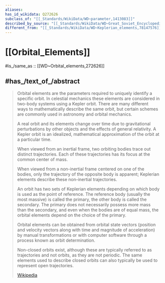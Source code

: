 ```yaml
---
aliases:
has_id_wikidata: Q272626
subclass_of: "[[_Standards/WikiData/WD~parameter,1413083]]"
described_by_source: "[[_Standards/WikiData/WD~Great_Soviet_Encyclopedia_(1926_1947),20078554]]"
different_from: "[[_Standards/WikiData/WD~Keplerian_elements,78147576]]"
---
```


# [[Orbital_Elements]] 

#is_/same_as :: [[WD~Orbital_elements,272626]] 

## #has_/text_of_/abstract 

> Orbital elements are the parameters required to uniquely identify a specific orbit. 
> In celestial mechanics these elements are considered in two-body systems using a Kepler orbit. 
> There are many different ways to mathematically describe the same orbit, 
> but certain schemes are commonly used in astronomy and orbital mechanics.
>
> A real orbit and its elements change over time due to gravitational perturbations by other objects 
> and the effects of general relativity. 
> A Kepler orbit is an idealized, mathematical approximation of the orbit at a particular time.
>
> When viewed from an inertial frame, two orbiting bodies trace out distinct trajectories. 
> Each of these trajectories has its focus at the common center of mass. 
> 
> When viewed from a non-inertial frame centered on one of the bodies, 
> only the trajectory of the opposite body is apparent; 
> Keplerian elements describe these non-inertial trajectories. 
> 
> An orbit has two sets of Keplerian elements depending on which body is used as the point of reference. 
> The reference body (usually the most massive) is called the primary, the other body is called the secondary. 
> The primary does not necessarily possess more mass than the secondary, 
> and even when the bodies are of equal mass, the orbital elements depend on the choice of the primary.
>
> Orbital elements can be obtained from orbital state vectors 
> (position and velocity vectors along with time and magnitude of acceleration) 
> by manual transformations or with computer software through a process known as orbit determination.
>
> Non-closed orbits exist, although these are typically referred to as trajectories and not orbits, 
> as they are not periodic. 
> The same elements used to describe closed orbits can also typically be used to represent open trajectories.
>
> [Wikipedia](https://en.wikipedia.org/wiki/Orbital%20elements) 

